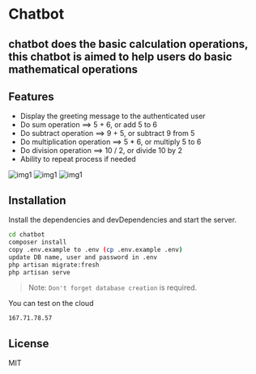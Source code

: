 # Chatbot
## chatbot does the basic calculation operations, this chatbot is aimed to help users do basic mathematical operations


## Features

- Display the greeting message  to the authenticated user
- Do sum operation ==>  5 + 6, or add 5 to 6
- Do subtract operation ==>  9 + 5, or subtract 9 from 5
- Do multiplication operation ==>  5 * 6, or multiply 5 to 6
- Do division operation ==> 10 / 2, or divide 10 by 2
- Ability to repeat process if needed

![img1](https://i.ibb.co/Qr68NNF/Screenshot.png)
![img1](https://i.ibb.co/VBvpPgR/Screenshot.png)
![img1](https://i.ibb.co/HzJMFMS/Screenshot.png)


## Installation

Install the dependencies and devDependencies and start the server.

```sh
cd chatbot
composer install
copy .env.example to .env (cp .env.example .env)
update DB name, user and password in .env
php artisan migrate:fresh
php artisan serve
```


> Note: `Don't forget database creation` is required.

You can test on the cloud

```sh
167.71.78.57
```

## License

MIT